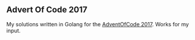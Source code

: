 ## Advert Of Code 2017
My solutions written in Golang for the [AdventOfCode 2017](http://adventofcode.com/2017).
Works for my input.
